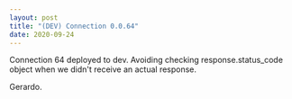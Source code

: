 ```yaml
---
layout: post
title: "(DEV) Connection 0.0.64"
date: 2020-09-24
---
```


Connection 64 deployed to dev.
Avoiding checking response.status_code object when we didn't
receive an actual response.

Gerardo.


